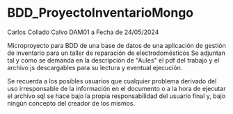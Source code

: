 # BDD_ProyectoInventarioMongo
Carlos Collado Calvo DAM01 a Fecha de 24/05/2024

Microproyecto para BDD de una base de datos de una aplicación de gestión de inventario para un taller de reparación de electrodomésticos Se adjuntan tal y como se demanda en la descripción de "Aules" el pdf del trabajo y el archivo js descargables para su lectura y eventual ejecución.

Se recuerda a los posibles usuarios que cualquier problema derivado del uso irresponsable de la información en el documento o a la hora de ejecutar el archivo sql se hace bajo la propia responsabilidad del usuario final y, bajo ningún concepto del creador de los mismos.

